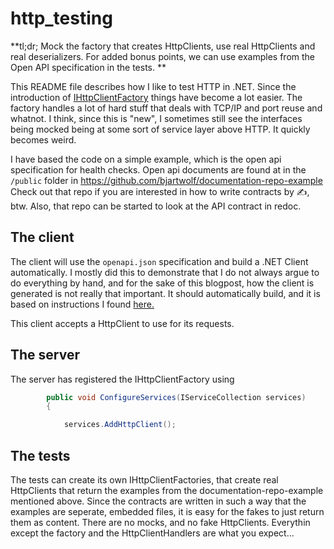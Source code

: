 # http_testing

**tl;dr; Mock the factory that creates HttpClients, use real HttpClients and real deserializers. For added bonus points, we can use examples from the Open API specification in the tests. **

This README file describes how I like to test HTTP in .NET. Since the introduction of [IHttpClientFactory](https://docs.microsoft.com/en-us/aspnet/core/fundamentals/http-requests?view=aspnetcore-6.0)
things have become a lot easier. The factory handles a lot of hard stuff that deals with TCP/IP and port reuse and whatnot. 
I think, since this is "new", I sometimes still see the interfaces being mocked being at some sort of service layer above HTTP. It quickly becomes weird.

I have based the code on a simple example, which is the open api specification for health checks. Open api documents are found at in the ```/public``` folder in
https://github.com/bjartwolf/documentation-repo-example
Check out that repo if you are interested in how to write contracts by ✍, btw. Also, that repo can be started to look at the API contract in redoc.

## The client
The client will use the ```openapi.json``` specification and build a .NET Client automatically. I mostly did this to demonstrate that I do not always argue to do everything by hand, and for the sake
of this blogpost, how the client is generated is not really that important.
It should automatically build, and it is based on instructions I found 
[here.](https://kaylumah.nl/2021/05/23/generate-csharp-client-for-openapi.html)

This client accepts a HttpClient to use for its requests.

## The server
The server has registered the IHttpClientFactory using
```csharp
        public void ConfigureServices(IServiceCollection services)
        {

            services.AddHttpClient();
```

## The tests

The tests can create its own IHttpClientFactories, that create real HttpClients that return the examples from the documentation-repo-example mentioned above.
Since the contracts are written in such a way that the examples are seperate, embedded files, it is easy for the fakes to just return them as content.
There are no mocks, and no fake HttpClients. Everythin except the factory and the HttpClientHandlers are what you expect...